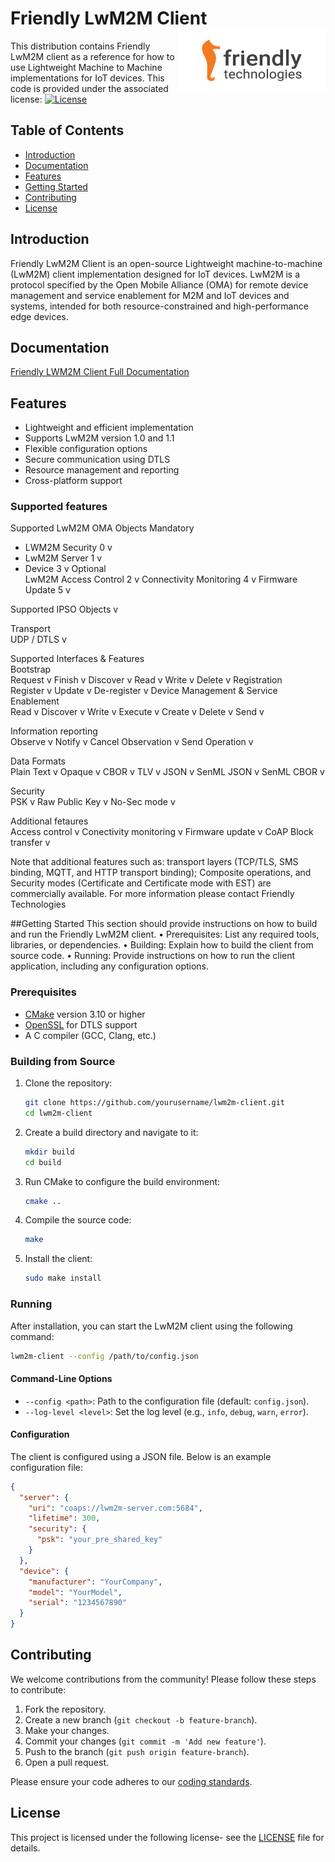 # Friendly LwM2M Client [<img align="right" height="100px" src="https://github.com/Friendly-Technologies/Friendly-LwM2M-Client/blob/main/logo.png">](http://www.friendly-tech.com/)
This distribution contains Friendly LwM2M client as a reference for how to use Lightweight Machine to Machine implementations for IoT devices. 
This code is provided under the associated license: 
[![License](https://img.shields.io/badge/license-MIT-blue.svg)](LICENSE)

## Table of Contents

- [Introduction](#introduction)
- [Documentation](#documentation)
- [Features](#features)
- [Getting Started](#getting-started)
- [Contributing](#contributing)
- [License](#license)

## Introduction

Friendly LwM2M Client is an open-source Lightweight machine-to-machine (LwM2M) client implementation designed for IoT devices. LwM2M is a protocol specified by the Open Mobile Alliance (OMA) for remote device management and service enablement for M2M and IoT devices and systems, intended for both resource-constrained and high-performance edge devices.

## Documentation 
[Friendly LWM2M Client Full Documentation](https://friendly-technologies.github.io/Friendly-LwM2M-Client/) 


## Features

- Lightweight and efficient implementation
- Supports LwM2M version 1.0 and 1.1
- Flexible configuration options
- Secure communication using DTLS
- Resource management and reporting
- Cross-platform support

### Supported features 

Supported  LwM2M OMA Objects
Mandatory 		
- LWM2M Security	0	v
- LwM2M Server	1	v
- Device	3	v
Optional 		
LwM2M Access Control	2	v
Connectivity Monitoring	4	v
Firmware Update	5	v
		
Supported IPSO Objects 		v
		
Transport 		
UDP / DTLS		v
		
Supported Interfaces & Features 		
Bootstrap 		
Request 		v
Finish 		v
Discover 		v
Read 		v
Write 		v
Delete 		v
Registration 		
Register 		v
Update 		v
De-register		v
Device Management & Service Enablement		
Read		v
Discover 		v
Write 		v
Execute		v
Create 		v
Delete 		v
Send		v
		
Information reporting 		
Observe		v
Notify		v
Cancel Observation		v
Send Operation 		v
		
Data Formats 		
Plain Text		v
Opaque		v
CBOR		v
TLV		v
JSON		v
SenML JSON 		v
SenML CBOR 		v
		
Security 		
PSK 		v
Raw Public Key 		v
No-Sec mode 		v
		
Additional fetaures 		
Access control		v
Conectivity monitoring 		v
Firmware update 		v
CoAP Block transfer 		v


Note that additional features such as: transport layers (TCP/TLS, SMS binding, MQTT, and HTTP transport binding); Composite operations, and Security modes (Certificate and Certificate mode with EST) are commercially available. 
For more information please contact Friendly Technologies


##Getting Started 
This section should provide instructions on how to build and run the Friendly LwM2M client.
•	Prerequisites: List any required tools, libraries, or dependencies.
•	Building: Explain how to build the client from source code.
•	Running: Provide instructions on how to run the client application, including any configuration options.

### Prerequisites

- [CMake](https://cmake.org/) version 3.10 or higher
- [OpenSSL](https://www.openssl.org/) for DTLS support
- A C compiler (GCC, Clang, etc.)

### Building from Source

1. Clone the repository:
    ```sh
    git clone https://github.com/yourusername/lwm2m-client.git
    cd lwm2m-client
    ```

2. Create a build directory and navigate to it:
    ```sh
    mkdir build
    cd build
    ```

3. Run CMake to configure the build environment:
    ```sh
    cmake ..
    ```

4. Compile the source code:
    ```sh
    make
    ```

5. Install the client:
    ```sh
    sudo make install
    ```

### Running 

After installation, you can start the LwM2M client using the following command:

```sh
lwm2m-client --config /path/to/config.json
```

#### Command-Line Options

- `--config <path>`: Path to the configuration file (default: `config.json`).
- `--log-level <level>`: Set the log level (e.g., `info`, `debug`, `warn`, `error`).

#### Configuration

The client is configured using a JSON file. Below is an example configuration file:

```json
{
  "server": {
    "uri": "coaps://lwm2m-server.com:5684",
    "lifetime": 300,
    "security": {
      "psk": "your_pre_shared_key"
    }
  },
  "device": {
    "manufacturer": "YourCompany",
    "model": "YourModel",
    "serial": "1234567890"
  }
}
```

## Contributing

We welcome contributions from the community! Please follow these steps to contribute:

1. Fork the repository.
2. Create a new branch (`git checkout -b feature-branch`).
3. Make your changes.
4. Commit your changes (`git commit -m 'Add new feature'`).
5. Push to the branch (`git push origin feature-branch`).
6. Open a pull request.

Please ensure your code adheres to our [coding standards](CODE_OF_CONDUCT.md).

## License

This project is licensed under the following license- see the [LICENSE](LICENSE) file for details.
